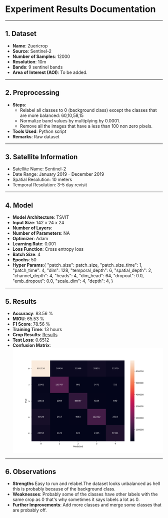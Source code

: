 # Experiment Results Documentation

---

## 1. Dataset

- **Name**:  Zuericrop
- **Source**: Sentinel-2
- **Number of Samples**: 12000
- **Resolution**: 10m
- **Bands**: 9 sentinel bands
- **Area of Interest (AOI)**: To be added.

---

## 2. Preprocessing

- **Steps**: 
  - Relabel all classes to 0 (background class) except the classes that are more balanced: 60,10,58,15
  - Normalize band values by multiplying by 0.0001.
  - Remove all the images that have a less than 100 non zero pixels.
- **Tools Used**: Python script
- **Remarks**: Raw dataset

---

## 3. Satellite Information

- Satellite Name: Sentinel-2
- Date Range: January 2019 - December 2019
- Spatial Resolution: 10 meters
- Temporal Resolution: 3-5 day revisit

---

## 4. Model

- **Model Architecture**: TSVIT
- **Input Size**: 142 x 24 x 24
- **Number of Layers**: 
- **Number of Parameters**: NA
- **Optimizer**: Adam
- **Learning Rate**: 0.001
- **Loss Function**: Cross entropy loss
- **Batch Size**: 4
- **Epochs**: 50
- **Hyper Params**:{
    "patch_size": patch_size,
    "patch_size_time": 1,
    "patch_time": 4,
    "dim": 128,
    "temporal_depth": 6,
    "spatial_depth": 2,
    "channel_depth": 4,
    "heads": 4,
    "dim_head": 64,
    "dropout": 0.0,
    "emb_dropout": 0.0,
    "scale_dim": 4,
    "depth": 4,
}

---

## 5. Results

- **Accuracy**:   83.56 %
- **MIOU**: 65.53 %
- **F1 Score**: 78.56 %
- **Training Time**: 13 hours
- **Crop Results**: [Results](../csvs/zueri_crop_5_results.csv)
- **Test Loss**: 0.6512
- **Confusion Matrix**: ![Confusion Martix](../matrixes/confusion_matrix_zuericrop%205.png)


---

## 6. Observations

- **Strengths** Easy to run and relabel.The dataset looks unbalanced as hell this is probably because of the background class.
- **Weaknesses**: Probably some of the classes have other labels with the same crop as 0 that's why sometimes it says labels a lot as 0.
- **Further Improvements**: Add more classes and merge some classes that are probably off.

